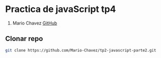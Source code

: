 # Practica de javaScript tp4

1. Mario Chavez [GitHub](https://github.com/Mario-Chavez)

## Clonar repo

```bash
git clone https://github.com/Mario-Chavez/tp2-javascript-parte2.git
```
